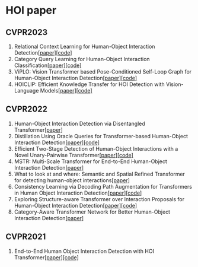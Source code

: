 # HOI paper
##  CVPR2023
1. Relational Context Learning for Human-Object Interaction Detection[[paper]](https://arxiv.org/abs/2304.04997)[[code]](https://github.com/OreoChocolate/MUREN)
2. Category Query Learning for Human-Object Interaction Classification[[paper]](https://arxiv.org/abs/2303.14005)[[code]](https://github.com/charles-xie/CQL)
3. ViPLO: Vision Transformer based Pose-Conditioned Self-Loop Graph for Human-Object Interaction Detection[[paper]](https://arxiv.org/abs/2304.08114v1)[[code]](https://github.com/Jeeseung-Park/ViPLO)
4. HOICLIP: Efficient Knowledge Transfer for HOI Detection with Vision-Language Models[[paper]](https://arxiv.org/abs/2303.15786)[[code]](https://github.com/Artanic30/HOICLIP)

## CVPR2022
1. Human-Object Interaction Detection via Disentangled Transformer[[paper]](https://arxiv.org/abs/2204.09290)
2. Distillation Using Oracle Queries for Transformer-based Human-Object Interaction Detection[[paper]](https://openaccess.thecvf.com/content/CVPR2022/papers/Qu_Distillation_Using_Oracle_Queries_for_Transformer-Based_Human-Object_Interaction_Detection_CVPR_2022_paper.pdf)[[code]](https://github.com/SherlockHolmes221/DOQ)
3. Efficient Two-Stage Detection of Human-Object Interactions with a Novel Unary-Pairwise Transformer[[paper]](https://arxiv.org/abs/2112.01838v1)[[code]](https://github.com/fredzzhang/upt)
4. MSTR: Multi-Scale Transformer for End-to-End Human-Object Interaction Detection[[paper]](https://arxiv.org/abs/2203.14709)
5. What to look at and where: Semantic and Spatial Refined Transformer for detecting human-object interactions[[paper]](https://arxiv.org/abs/2204.00746)
6. Consistency Learning via Decoding Path Augmentation for Transformers in Human Object Interaction Detection[[paper]](https://arxiv.org/abs/2204.04836)[[code]](https://github.com/mlvlab/CPC_HOI)
7. Exploring Structure-aware Transformer over Interaction Proposals for Human-Object Interaction Detection[[paper]](https://arxiv.org/abs/2206.06291)[[code]](https://github.com/zyong812/STIP)
8. Category-Aware Transformer Network for Better Human-Object Interaction Detection[[paper]](https://arxiv.org/abs/2204.04911)
## CVPR2021
1. End-to-End Human Object Interaction Detection with HOI Transformer[[paper]](https://arxiv.org/abs/2103.04503)[[code]](https://github.com/bbepoch/HoiTransformer)
